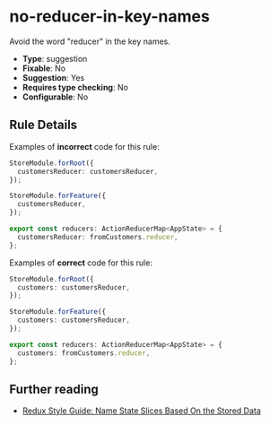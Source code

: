 # no-reducer-in-key-names

Avoid the word "reducer" in the key names.

- **Type**: suggestion
- **Fixable**: No
- **Suggestion**: Yes
- **Requires type checking**: No
- **Configurable**: No

<!-- Everything above this generated, do not edit -->
<!-- MANUAL-DOC:START -->

## Rule Details

Examples of **incorrect** code for this rule:

<ngrx-code-example>

```ts
StoreModule.forRoot({
  customersReducer: customersReducer,
});

StoreModule.forFeature({
  customersReducer,
});

export const reducers: ActionReducerMap<AppState> = {
  customersReducer: fromCustomers.reducer,
};
```

</ngrx-code-example>

Examples of **correct** code for this rule:

<ngrx-code-example>

```ts
StoreModule.forRoot({
  customers: customersReducer,
});

StoreModule.forFeature({
  customers: customersReducer,
});

export const reducers: ActionReducerMap<AppState> = {
  customers: fromCustomers.reducer,
};
```

</ngrx-code-example>

## Further reading

- [Redux Style Guide: Name State Slices Based On the Stored Data](https://redux.js.org/style-guide/style-guide#name-state-slices-based-on-the-stored-data)

